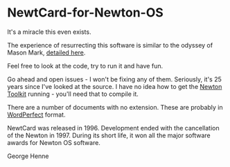# NewtCard-for-Newton-OS

It's a miracle this even exists.

The experience of resurrecting this software is similar to the odyssey of Mason Mark, [detailed here](https://github.com/masonmark/Dash-Board-for-Newton-OS).

Feel free to look at the code, try to run it and have fun.

Go ahead and open issues - I won't be fixing any of them. 
Seriously, it's 25 years since I've looked at the source. 
I have no idea how to get the [Newton Toolkit](https://www.macintoshrepository.org/1383-newton-toolkit) running - you'll need that to compile it.

There are a number of documents with no extension. These are probably in [WordPerfect](https://en.wikipedia.org/wiki/WordPerfect) format.

NewtCard was released in 1996. Development ended with the cancellation of the Newton in 1997.
During its short life, it won all the major software awards for Newton OS software.

George Henne
 
